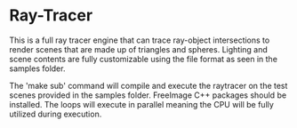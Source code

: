 # Ray-Tracer
This is a full ray tracer engine that can trace ray-object intersections to render scenes that are made up of triangles and spheres. Lighting and scene contents are fully customizable using the file format as seen in the samples folder.

The 'make sub' command will compile and execute the raytracer on the test scenes provided in the samples folder. FreeImage C++ packages should be installed. The loops will execute in parallel meaning the CPU will be fully utilized during execution.
